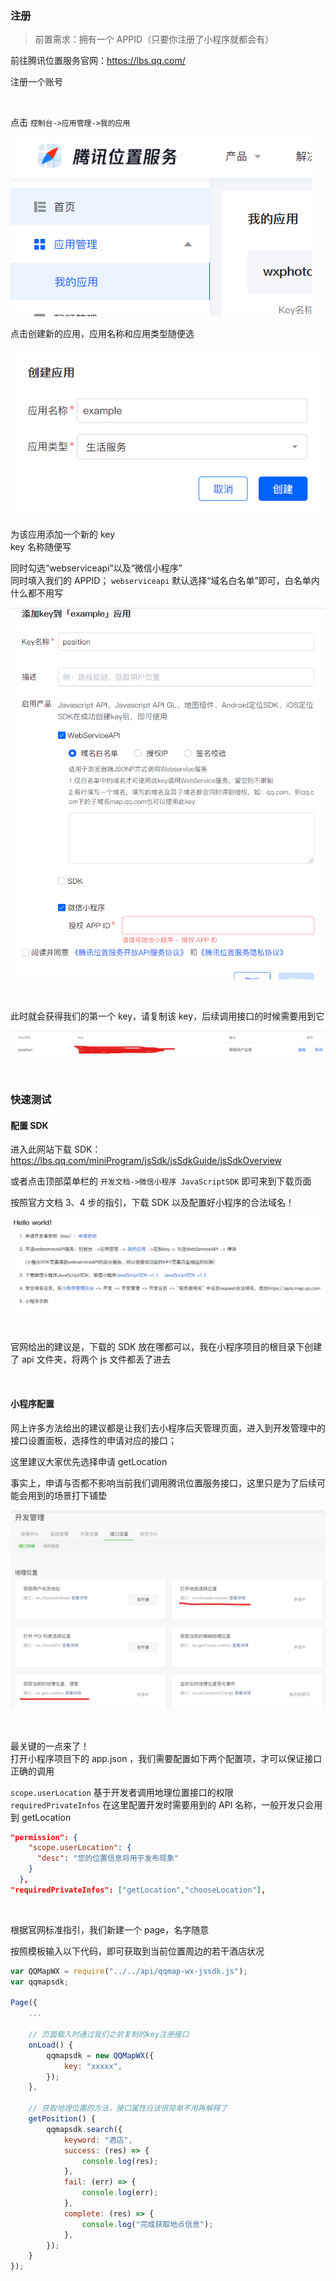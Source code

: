 ### 注册

> 前置需求：拥有一个 APPID（只要你注册了小程序就都会有）

前往腾讯位置服务官网：https://lbs.qq.com/

注册一个账号

<br>

点击 `控制台->应用管理->我的应用`

![](../../imgs/wx/api/location/l1.png)

点击创建新的应用，应用名称和应用类型随便选

![](../../imgs/wx/api/location/l2.png)

为该应用添加一个新的 key  
key 名称随便写

同时勾选“webserviceapi”以及“微信小程序”  
同时填入我们的 APPID； `webserviceapi` 默认选择“域名白名单”即可，白名单内什么都不用写

![](../../imgs/wx/api/location/l3.png)

<br>

此时就会获得我们的第一个 key，请复制该 key，后续调用接口的时候需要用到它

![](../../imgs/wx/api/location/l4.png)

<br>

### 快速测试

#### 配置 SDK

进入此网站下载 SDK：https://lbs.qq.com/miniProgram/jsSdk/jsSdkGuide/jsSdkOverview

或者点击顶部菜单栏的 `开发文档->微信小程序 JavaScriptSDK` 即可来到下载页面

按照官方文档 3、4 步的指引，下载 SDK 以及配置好小程序的合法域名！

![](../../imgs/wx/api/location/l5.png)

<br>

官网给出的建议是，下载的 SDK 放在哪都可以，我在小程序项目的根目录下创建了 api 文件夹，将两个 js 文件都丢了进去

<br>

#### 小程序配置

网上许多方法给出的建议都是让我们去小程序后天管理页面，进入到开发管理中的接口设置面板，选择性的申请对应的接口；

这里建议大家优先选择申请 getLocation

事实上，申请与否都不影响当前我们调用腾讯位置服务接口，这里只是为了后续可能会用到的场景打下铺垫

![](../../imgs/wx/api/location/l6.png)

<br>

最关键的一点来了！  
打开小程序项目下的 app.json ，我们需要配置如下两个配置项，才可以保证接口正确的调用

`scope.userLocation` 基于开发者调用地理位置接口的权限  
`requiredPrivateInfos` 在这里配置开发时需要用到的 API 名称，一般开发只会用到 getLocation

```json
"permission": {
    "scope.userLocation": {
      "desc": "您的位置信息将用于发布现象"
    }
  },
"requiredPrivateInfos": ["getLocation","chooseLocation"],
```

<br>

根据官网标准指引，我们新建一个 page，名字随意

按照模板输入以下代码，即可获取到当前位置周边的若干酒店状况

```js
var QQMapWX = require("../../api/qqmap-wx-jssdk.js");
var qqmapsdk;

Page({
    ...

    // 页面载入时通过我们之前复制的key注册接口
	onLoad() {
		qqmapsdk = new QQMapWX({
			key: "xxxxx",
		});
	},

    // 获取地理位置的方法，接口属性应该很简单不用再解释了
	getPosition() {
		qqmapsdk.search({
			keyword: "酒店",
			success: (res) => {
				console.log(res);
			},
			fail: (err) => {
				console.log(err);
			},
			complete: (res) => {
				console.log("完成获取地点信息");
			},
		});
	}
});
```

<br>
